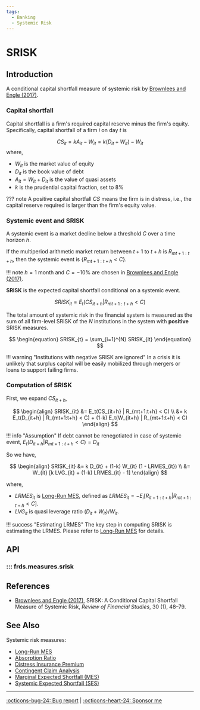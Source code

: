 ```yaml
---
tags:
  - Banking
  - Systemic Risk
---
```


# SRISK

## Introduction

A conditional capital shortfall measure of systemic risk by [Brownlees and Engle (2017)](https://doi.org/10.1093/rfs/hhw060).

### Capital shortfall

Capital shortfall is a firm's required capital reserve minus the firm's equity. Specifically, capital shortfall of a firm $i$ on day $t$ is

$$
\begin{equation}
  CS_{it} = kA_{it} - W_{it} = k(D_{it}+W_{it}) - W_{it}
\end{equation}
$$
where,

* $W_{it}$ is the market value of equity
* $D_{it}$ is the book value of debt
* $A_{it} = W_{it} + D_{it}$ is the value of quasi assets
* $k$ is the prudential capital fraction, set to 8%

??? note
    A positive capital shortfall $CS$ means the firm is in distress, i.e., the capital reserve required is larger than the firm's equity value.

### Systemic event and SRISK

A systemic event is a market decline below a threshold $C$ over a time horizon $h$.

If the multiperiod arithmetic market return between $t+1$ to $t+h$ is $R_{mt+1:t+h}$, then the systemic event is $\{R_{mt+1:t+h}<C\}$.

!!! note
    $h=1$ month and $C=-10\%$ are chosen in [Brownlees and Engle (2017)](https://doi.org/10.1093/rfs/hhw060).

**SRISK** is the expected capital shortfall conditional on a systemic event.

$$
\begin{equation}
  SRISK_{it} = E_t(CS_{it+h} | R_{mt+1:t+h} < C)
\end{equation}
$$

The total amount of systemic risk in the financial system is measured as the sum of all firm-level SRISK of the $N$ institutions in the system with **positive** SRISK measures.

$$
\begin{equation}
  SRISK_{t} = \sum_{i=1}^{N} SRISK_{it}
\end{equation}
$$

!!! warning "Institutions with negative SRISK are ignored"
    In a crisis it is unlikely that surplus capital will be easily mobilized through mergers or loans to support failing firms.

### Computation of SRISK

First, we expand $CS_{it+h}$,

$$
\begin{align}
  SRISK_{it} &= E_t(CS_{it+h} | R_{mt+1:t+h} < C) \\
  &= k E_t(D_{it+h} | R_{mt+1:t+h} < C) + (1-k) E_t(W_{it+h} | R_{mt+1:t+h} < C)
\end{align}
$$

!!! info "Assumption"
    If debt cannot be renegotiated in case of systemic event, $E_t(D_{it+h} | R_{mt+1:t+h} < C)=D_{it}$

So we have,

$$
\begin{align}
  SRISK_{it} &= k D_{it} + (1-k) W_{it} (1 - LRMES_{it}) \\
  &= W_{it} [k LVG_{it} + (1-k) LRMES_{it} - 1]
\end{align}
$$

where,

* $LRMES_{it}$ is [Long-Run MES](/measures/long_run_mes), defined as $LRMES_{it}=-E_i[R_{it+1:t+h} | R_{mt+1:t+h} < C]$.
* $LVG_{it}$ is quasi leverage ratio $(D_{it}+W_{it})/W_{it}$.

!!! success "Estimating LRMES"
    The key step in computing SRISK is estimating the LRMES. Please refer to [Long-Run MES](/measures/long_run_mes) for details.

## API

### ::: frds.measures.srisk

## References

* [Brownlees and Engle (2017)](https://doi.org/10.1093/rfs/hhw060), SRISK: A Conditional Capital Shortfall Measure of Systemic Risk, *Review of Financial Studies*, 30 (1), 48–79.

## See Also

Systemic risk measures:

* [Long-Run MES](/measures/long_run_mes/)
* [Absorption Ratio](/measures/absorption_ratio/)
* [Distress Insurance Premium](/measures/distress_insurance_premium/)
* [Contingent Claim Analysis](/measures/contingent_claim_analysis/)
* [Marginal Expected Shortfall (MES)](/measures/marginal_expected_shortfall/)
* [Systemic Expected Shortfall (SES)](/measures/systemic_expected_shortfall/)

---

[:octicons-bug-24: Bug report](https://github.com/mgao6767/frds/issues/new?assignees=mgao6767&labels=&template=bug_report.md&title=%5BBUG%5D) | [:octicons-heart-24: Sponsor me](https://github.com/sponsors/mgao6767)